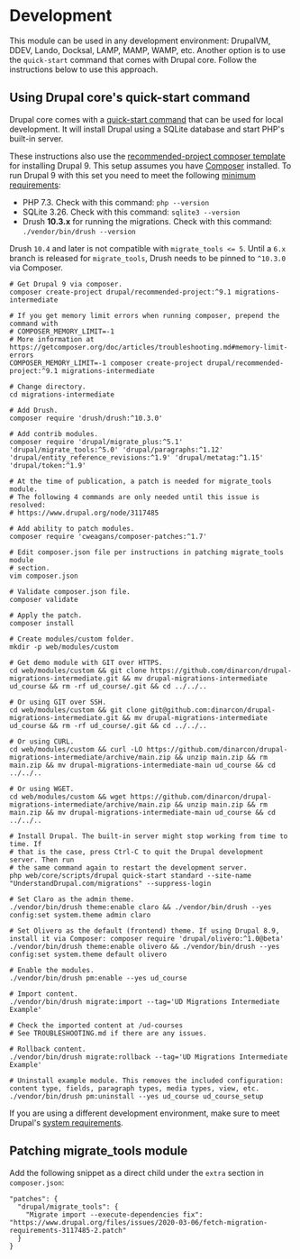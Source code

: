 # Development

This module can be used in any development environment: DrupalVM, DDEV, Lando, Docksal, LAMP, MAMP, WAMP, etc. Another option is to use the `quick-start` command that comes with Drupal core. Follow the instructions below to use this approach.

## Using Drupal core's quick-start command

Drupal core comes with a [quick-start command](https://www.drupal.org/docs/installing-drupal/drupal-quick-start-command) that can be used for local development. It will install Drupal using a SQLite database and start PHP's built-in server.

These instructions also use the [recommended-project composer template](https://www.drupal.org/docs/develop/using-composer/starting-a-site-using-drupal-composer-project-templates) for installing Drupal 9. This setup assumes you have [Composer](https://getcomposer.org/) installed. To run Drupal 9 with this set you need to meet the following [minimum requirements](https://www.drupal.org/docs/understanding-drupal/how-drupal-9-was-made-and-what-is-included/environment-requirements-of):

* PHP 7.3. Check with this command: `php --version`
* SQLite 3.26. Check with this command: `sqlite3 --version`
* Drush **10.3.x** for running the migrations. Check with this command: `./vendor/bin/drush --version`

Drush `10.4` and later is not compatible with `migrate_tools <= 5`. Until a `6.x` branch is released for `migrate_tools`, Drush needs to be pinned to `^10.3.0` via Composer.

```
# Get Drupal 9 via composer.
composer create-project drupal/recommended-project:^9.1 migrations-intermediate

# If you get memory limit errors when running composer, prepend the command with
# COMPOSER_MEMORY_LIMIT=-1
# More information at https://getcomposer.org/doc/articles/troubleshooting.md#memory-limit-errors
COMPOSER_MEMORY_LIMIT=-1 composer create-project drupal/recommended-project:^9.1 migrations-intermediate

# Change directory.
cd migrations-intermediate

# Add Drush.
composer require 'drush/drush:^10.3.0'

# Add contrib modules.
composer require 'drupal/migrate_plus:^5.1' 'drupal/migrate_tools:^5.0' 'drupal/paragraphs:^1.12' 'drupal/entity_reference_revisions:^1.9' 'drupal/metatag:^1.15' 'drupal/token:^1.9'

# At the time of publication, a patch is needed for migrate_tools module.
# The following 4 commands are only needed until this issue is resolved:
# https://www.drupal.org/node/3117485

# Add ability to patch modules.
composer require 'cweagans/composer-patches:^1.7'

# Edit composer.json file per instructions in patching migrate_tools module
# section.
vim composer.json

# Validate composer.json file.
composer validate

# Apply the patch.
composer install

# Create modules/custom folder.
mkdir -p web/modules/custom

# Get demo module with GIT over HTTPS.
cd web/modules/custom && git clone https://github.com/dinarcon/drupal-migrations-intermediate.git && mv drupal-migrations-intermediate ud_course && rm -rf ud_course/.git && cd ../../..

# Or using GIT over SSH.
cd web/modules/custom && git clone git@github.com:dinarcon/drupal-migrations-intermediate.git && mv drupal-migrations-intermediate ud_course && rm -rf ud_course/.git && cd ../../..

# Or using CURL.
cd web/modules/custom && curl -LO https://github.com/dinarcon/drupal-migrations-intermediate/archive/main.zip && unzip main.zip && rm main.zip && mv drupal-migrations-intermediate-main ud_course && cd ../../..

# Or using WGET.
cd web/modules/custom && wget https://github.com/dinarcon/drupal-migrations-intermediate/archive/main.zip && unzip main.zip && rm main.zip && mv drupal-migrations-intermediate-main ud_course && cd ../../..

# Install Drupal. The built-in server might stop working from time to time. If
# that is the case, press Ctrl-C to quit the Drupal development server. Then run
# the same command again to restart the development server.
php web/core/scripts/drupal quick-start standard --site-name "UnderstandDrupal.com/migrations" --suppress-login

# Set Claro as the admin theme.
./vendor/bin/drush theme:enable claro && ./vendor/bin/drush --yes config:set system.theme admin claro

# Set Olivero as the default (frontend) theme. If using Drupal 8.9, install it via Composer: composer require 'drupal/olivero:^1.0@beta'
./vendor/bin/drush theme:enable olivero && ./vendor/bin/drush --yes config:set system.theme default olivero

# Enable the modules.
./vendor/bin/drush pm:enable --yes ud_course

# Import content.
./vendor/bin/drush migrate:import --tag='UD Migrations Intermediate Example'

# Check the imported content at /ud-courses
# See TROUBLESHOOTING.md if there are any issues.

# Rollback content.
./vendor/bin/drush migrate:rollback --tag='UD Migrations Intermediate Example'

# Uninstall example module. This removes the included configuration: content type, fields, paragraph types, media types, view, etc.
./vendor/bin/drush pm:uninstall --yes ud_course ud_course_setup
```

If you are using a different development environment, make sure to meet Drupal's [system requirements](https://www.drupal.org/docs/system-requirements).


## Patching migrate_tools module

Add the following snippet as a direct child under the `extra` section in `composer.json`:

```
"patches": {
  "drupal/migrate_tools": {
    "Migrate import --execute-dependencies fix": "https://www.drupal.org/files/issues/2020-03-06/fetch-migration-requirements-3117485-2.patch"
  }
}
```
